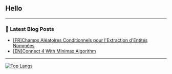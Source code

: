 ## Hello
---

### 📕 Latest Blog Posts
<!-- BLOG-POST-LIST:START -->
- [\[FR\]Champs Aléatoires Conditionnels pour l'Extraction d'Entités Nommées](https://www.madjakul.com/posts/crf/)
- [\[EN\]Connect 4 With Minimax Algorithm](https://www.madjakul.com/en/posts/minimax_connect4/)
<!-- BLOG-POST-LIST:END -->

---

[![Top Langs](https://github-readme-stats.vercel.app/api/top-langs/?username=madjakul&layout=compact&theme=radical)](https://github.com/anuraghazra/github-readme-stats)

[website]: https://madjakul.github.io/FrancisRepository/
[twitter]: https://twitter.com/madjakul
[twitch]: https://www.twitch.tv/madjakul
